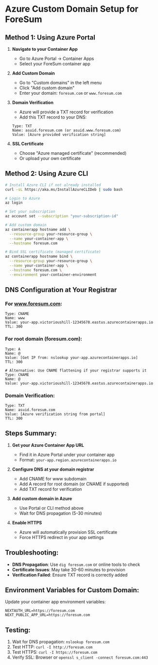 # Azure Custom Domain Setup for ForeSum

## Method 1: Using Azure Portal

1. **Navigate to your Container App**
   - Go to Azure Portal → Container Apps
   - Select your ForeSum container app

2. **Add Custom Domain**
   - Go to "Custom domains" in the left menu
   - Click "Add custom domain"
   - Enter your domain: `foresum.com` or `www.foresum.com`

3. **Domain Verification**
   - Azure will provide a TXT record for verification
   - Add this TXT record to your DNS:
   ```
   Type: TXT
   Name: asuid.foresum.com (or asuid.www.foresum.com)
   Value: [Azure provided verification string]
   ```

4. **SSL Certificate**
   - Choose "Azure managed certificate" (recommended)
   - Or upload your own certificate

## Method 2: Using Azure CLI

```bash
# Install Azure CLI if not already installed
curl -sL https://aka.ms/InstallAzureCLIDeb | sudo bash

# Login to Azure
az login

# Set your subscription
az account set --subscription "your-subscription-id"

# Add custom domain
az containerapp hostname add \
  --resource-group your-resource-group \
  --name your-container-app \
  --hostname foresum.com

# Bind SSL certificate (managed certificate)
az containerapp hostname bind \
  --resource-group your-resource-group \
  --name your-container-app \
  --hostname foresum.com \
  --environment your-container-environment
```

## DNS Configuration at Your Registrar

### For www.foresum.com:
```
Type: CNAME
Name: www
Value: your-app.victorioushill-12345678.eastus.azurecontainerapps.io
TTL: 300
```

### For root domain (foresum.com):
```
Type: A
Name: @
Value: [Get IP from: nslookup your-app.azurecontainerapps.io]
TTL: 300

# Alternative: Use CNAME flattening if your registrar supports it
Type: CNAME
Name: @
Value: your-app.victorioushill-12345678.eastus.azurecontainerapps.io
```

### Domain Verification:
```
Type: TXT
Name: asuid.foresum.com
Value: [Azure verification string from portal]
TTL: 300
```

## Steps Summary:

1. **Get your Azure Container App URL**
   - Find it in Azure Portal under your container app
   - Format: `your-app.region.azurecontainerapps.io`

2. **Configure DNS at your domain registrar**
   - Add CNAME for www subdomain
   - Add A record for root domain (or CNAME if supported)
   - Add TXT record for verification

3. **Add custom domain in Azure**
   - Use Portal or CLI method above
   - Wait for DNS propagation (5-30 minutes)

4. **Enable HTTPS**
   - Azure will automatically provision SSL certificate
   - Force HTTPS redirect in your app settings

## Troubleshooting:

- **DNS Propagation**: Use `dig foresum.com` or online tools to check
- **Certificate Issues**: May take 30-60 minutes to provision
- **Verification Failed**: Ensure TXT record is correctly added

## Environment Variables for Custom Domain:

Update your container app environment variables:
```
NEXTAUTH_URL=https://foresum.com
NEXT_PUBLIC_APP_URL=https://foresum.com
```

## Testing:

1. Wait for DNS propagation: `nslookup foresum.com`
2. Test HTTP: `curl -I http://foresum.com`
3. Test HTTPS: `curl -I https://foresum.com`
4. Verify SSL: Browser or `openssl s_client -connect foresum.com:443`